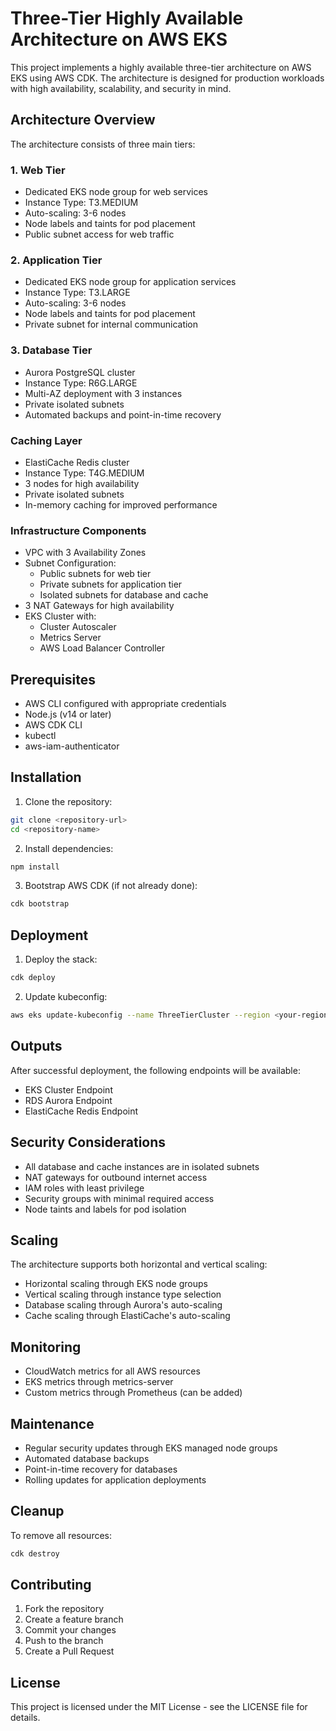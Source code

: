 # Three-Tier Highly Available Architecture on AWS EKS

This project implements a highly available three-tier architecture on AWS EKS using AWS CDK. The architecture is designed for production workloads with high availability, scalability, and security in mind.

## Architecture Overview

The architecture consists of three main tiers:

### 1. Web Tier
- Dedicated EKS node group for web services
- Instance Type: T3.MEDIUM
- Auto-scaling: 3-6 nodes
- Node labels and taints for pod placement
- Public subnet access for web traffic

### 2. Application Tier
- Dedicated EKS node group for application services
- Instance Type: T3.LARGE
- Auto-scaling: 3-6 nodes
- Node labels and taints for pod placement
- Private subnet for internal communication

### 3. Database Tier
- Aurora PostgreSQL cluster
- Instance Type: R6G.LARGE
- Multi-AZ deployment with 3 instances
- Private isolated subnets
- Automated backups and point-in-time recovery

### Caching Layer
- ElastiCache Redis cluster
- Instance Type: T4G.MEDIUM
- 3 nodes for high availability
- Private isolated subnets
- In-memory caching for improved performance

### Infrastructure Components
- VPC with 3 Availability Zones
- Subnet Configuration:
  - Public subnets for web tier
  - Private subnets for application tier
  - Isolated subnets for database and cache
- 3 NAT Gateways for high availability
- EKS Cluster with:
  - Cluster Autoscaler
  - Metrics Server
  - AWS Load Balancer Controller

## Prerequisites

- AWS CLI configured with appropriate credentials
- Node.js (v14 or later)
- AWS CDK CLI
- kubectl
- aws-iam-authenticator

## Installation

1. Clone the repository:
```bash
git clone <repository-url>
cd <repository-name>
```

2. Install dependencies:
```bash
npm install
```

3. Bootstrap AWS CDK (if not already done):
```bash
cdk bootstrap
```

## Deployment

1. Deploy the stack:
```bash
cdk deploy
```

2. Update kubeconfig:
```bash
aws eks update-kubeconfig --name ThreeTierCluster --region <your-region>
```

## Outputs

After successful deployment, the following endpoints will be available:

- EKS Cluster Endpoint
- RDS Aurora Endpoint
- ElastiCache Redis Endpoint

## Security Considerations

- All database and cache instances are in isolated subnets
- NAT gateways for outbound internet access
- IAM roles with least privilege
- Security groups with minimal required access
- Node taints and labels for pod isolation

## Scaling

The architecture supports both horizontal and vertical scaling:

- Horizontal scaling through EKS node groups
- Vertical scaling through instance type selection
- Database scaling through Aurora's auto-scaling
- Cache scaling through ElastiCache's auto-scaling

## Monitoring

- CloudWatch metrics for all AWS resources
- EKS metrics through metrics-server
- Custom metrics through Prometheus (can be added)

## Maintenance

- Regular security updates through EKS managed node groups
- Automated database backups
- Point-in-time recovery for databases
- Rolling updates for application deployments

## Cleanup

To remove all resources:
```bash
cdk destroy
```

## Contributing

1. Fork the repository
2. Create a feature branch
3. Commit your changes
4. Push to the branch
5. Create a Pull Request

## License

This project is licensed under the MIT License - see the LICENSE file for details.
